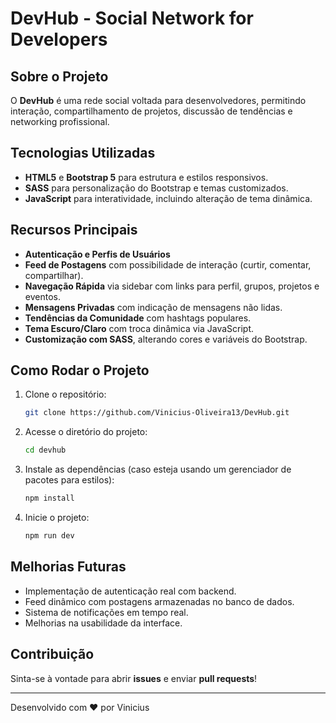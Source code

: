 # DevHub - Social Network for Developers

## Sobre o Projeto
O **DevHub** é uma rede social voltada para desenvolvedores, permitindo interação, compartilhamento de projetos, discussão de tendências e networking profissional.

## Tecnologias Utilizadas
- **HTML5** e **Bootstrap 5** para estrutura e estilos responsivos.
- **SASS** para personalização do Bootstrap e temas customizados.
- **JavaScript** para interatividade, incluindo alteração de tema dinâmica.

## Recursos Principais
- **Autenticação e Perfis de Usuários**
- **Feed de Postagens** com possibilidade de interação (curtir, comentar, compartilhar).
- **Navegação Rápida** via sidebar com links para perfil, grupos, projetos e eventos.
- **Mensagens Privadas** com indicação de mensagens não lidas.
- **Tendências da Comunidade** com hashtags populares.
- **Tema Escuro/Claro** com troca dinâmica via JavaScript.
- **Customização com SASS**, alterando cores e variáveis do Bootstrap.

## Como Rodar o Projeto
1. Clone o repositório:
   ```sh
   git clone https://github.com/Vinicius-Oliveira13/DevHub.git
   ```
2. Acesse o diretório do projeto:
   ```sh
   cd devhub
   ```
3. Instale as dependências (caso esteja usando um gerenciador de pacotes para estilos):
   ```sh
   npm install
   ```
4. Inicie o projeto:
   ```sh
   npm run dev
   ```

## Melhorias Futuras
- Implementação de autenticação real com backend.
- Feed dinâmico com postagens armazenadas no banco de dados.
- Sistema de notificações em tempo real.
- Melhorias na usabilidade da interface.

## Contribuição
Sinta-se à vontade para abrir **issues** e enviar **pull requests**!

---
Desenvolvido com ❤️ por Vinicius

